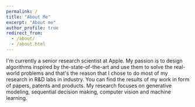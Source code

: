 ```yaml
---
permalink: /
title: "About Me"
excerpt: "About me"
author_profile: true
redirect_from: 
  - /about/
  - /about.html
---
```


I'm currently a senior research scientist at Apple. My passion is to design algorithms inspired by the-state-of-the-art and use them to solve the real-world problems and that's the reason that I chose to do most of my research in R&D labs in industry. You can find the results of my work in form of papers, patents and products. My research focuses on generative modeling, sequential decision making, computer vision and machine learning. 
